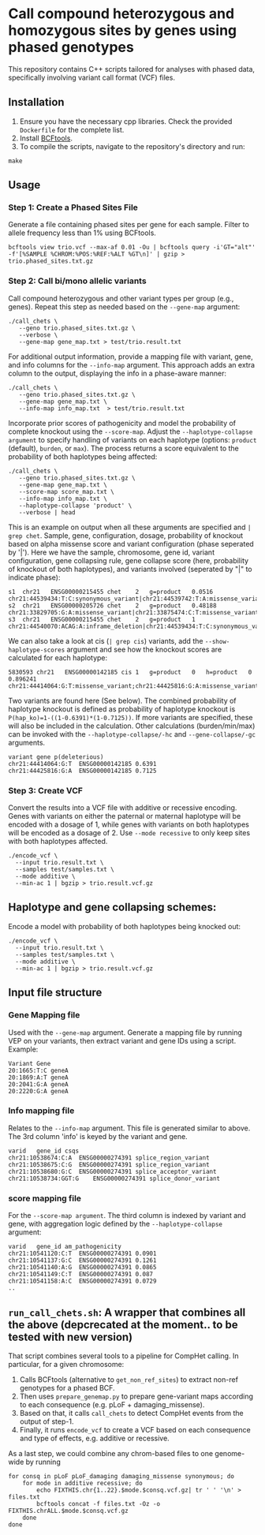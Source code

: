 # Call compound heterozygous and homozygous sites by genes using phased genotypes
This repository contains C++ scripts tailored for analyses with phased data, specifically involving variant call format (VCF) files.


## Installation
1. Ensure you have the necessary cpp libraries. Check the provided `Dockerfile` for the complete list.
2. Install [BCFtools](https://samtools.github.io/bcftools/howtos/install.html).
3. To compile the scripts, navigate to the repository's directory and run:
```
make
```

## Usage

### Step 1: Create a Phased Sites File
Generate a file containing phased sites per gene for each sample. Filter to allele frequency less than 1% using BCFtools.

```
bcftools view trio.vcf --max-af 0.01 -Ou | bcftools query -i'GT="alt"' -f'[%SAMPLE %CHROM:%POS:%REF:%ALT %GT\n]' | gzip > trio.phased_sites.txt.gz
```


### Step 2: Call bi/mono allelic variants
Call compound heterozygous and other variant types per group (e.g., genes). Repeat this step as needed based on the `--gene-map` argument:

```
./call_chets \
   --geno trio.phased_sites.txt.gz \
   --verbose \
   --gene-map gene_map.txt > test/trio.result.txt
```

For additional output information, provide a mapping file with variant, gene, and info columns for the `--info-map` argument. This approach adds an extra column to the output, displaying the info in a phase-aware manner:

```
./call_chets \
   --geno trio.phased_sites.txt.gz \
   --gene-map gene_map.txt \
   --info-map info_map.txt  > test/trio.result.txt
```

Incorporate prior scores of pathogenicity and model the probability of complete knockout using the `--score-map`. Adjust the `--haplotype-collapse argument` to specify handling of variants on each haplotype (options: `product` (default), `burden`, or `max`). The process returns a score equivalent to the probability of both haplotypes being affected:

```
./call_chets \
   --geno trio.phased_sites.txt.gz \
   --gene-map gene_map.txt \
   --score-map score_map.txt \
   --info-map info_map.txt \
   --haplotype-collapse 'product' \
   --verbose | head
```


This is an example on output when all these arguments are specified and `| grep chet`. Sample, gene, configuration, dosage, probability of knockout based on alpha missense score and variant configuration (phase seperated by '|'). Here we have the sample, chromosome, gene id, variant configuration, gene collapsing rule, gene collapse score (here, probability of knockout of both haplotypes), and variants involved (seperated by "|" to indicate phase):
```
s1	chr21	ENSG00000215455	chet	2	g=product	0.0516	chr21:44539434:T:C:synonymous_variant|chr21:44539742:T:A:missense_variant
s2	chr21	ENSG00000205726	chet	2	g=product	0.48188	chr21:33829705:G:A:missense_variant|chr21:33875474:C:T:missense_variant
s3	chr21	ENSG00000215455	chet	2	g=product	1	chr21:44540070:ACAG:A:inframe_deletion|chr21:44539434:T:C:synonymous_variant
```
We can also take a look at cis (`| grep cis`) variants,  add the `--show-haplotype-scores` argument and see how the knockout scores are calculated for each haplotype:
```
5830593	chr21	ENSG00000142185	cis	1	g=product	0	h=product	0	0.896241	chr21:44414064:G:T:missense_variant;chr21:44425816:G:A:missense_variant
```

Two variants are found here (See below). The combined probability of haplotype knockout is defined as probability of haplotype knockout is `P(hap_ko)=1-((1-0.6391)*(1-0.7125))`. If more variants are specified, these will also be included in the calculation. Other calculations (burden/min/max) can be invoked with the `--haplotype-collapse/-hc` and `--gene-collapse/-gc` arguments.

```
variant gene p(deleterious)
chr21:44414064:G:T	ENSG00000142185	0.6391
chr21:44425816:G:A	ENSG00000142185	0.7125
```


### Step 3: Create VCF
Convert the results into a VCF file with additive or recessive encoding. Genes with variants on either the paternal or maternal haplotype  will be encoded with a dosage of 1, while genes with variants on both haplotypes will be encoded as a dosage of 2. Use `--mode recessive` to only keep sites with both haplotypes affected.
```
./encode_vcf \
  --input trio.result.txt \
  --samples test/samples.txt \
  --mode additive \
  --min-ac 1 | bgzip > trio.result.vcf.gz
```


## Haplotype and gene collapsing schemes:
Encode a model with probability of both haplotypes being knocked out:
```
./encode_vcf \
  --input trio.result.txt \
  --samples test/samples.txt \
  --mode additive \
  --min-ac 1 | bgzip > trio.result.vcf.gz
```

## Input file structure

### Gene Mapping file
Used with the `--gene-map` argument. Generate a mapping file by running VEP on your variants, then extract variant and gene IDs using a script. Example:
```
Variant Gene
20:1665:T:C geneA
20:1869:A:T geneA
20:2041:G:A geneA
20:2220:G:A geneA
```

### Info mapping file
Relates to  the `--info-map` argument. This file is generated similar to above. The 3rd column 'info' is keyed by the variant and gene.
```
varid	gene_id	csqs
chr21:10538674:C:A	ENSG00000274391	splice_region_variant
chr21:10538675:C:G	ENSG00000274391	splice_region_variant
chr21:10538680:G:C	ENSG00000274391	splice_acceptor_variant
chr21:10538734:GGT:G	ENSG00000274391	splice_donor_variant
```

### score mapping file
For the `--score-map argument`. The third column is indexed by variant and gene, with aggregation logic defined by the `--haplotype-collapse` argument:
```
varid	gene_id	am_pathogenicity
chr21:10541120:C:T	ENSG00000274391	0.0901
chr21:10541137:G:C	ENSG00000274391	0.1261
chr21:10541140:A:G	ENSG00000274391	0.0865
chr21:10541149:C:T	ENSG00000274391	0.087
chr21:10541158:A:C	ENSG00000274391	0.0729
..
```



## `run_call_chets.sh`: A wrapper that combines all the above (depcrecated at the moment.. to be tested with new version)
That script combines several tools to a pipeline for CompHet calling. In particular, for a given chromosome:
1. Calls BCFtools (alternative to `get_non_ref_sites`) to extract non-ref genotypes for a phased BCF.
2. Then uses `prepare_genemap.py` to prepare gene-variant maps according to each consequence (e.g. pLoF + damaging_missense).
3. Based on that, it calls `call_chets` to detect CompHet events from the output of step-1.
4. Finally, it runs `encode_vcf` to create a VCF based on each consequence and type of effects, e.g. additive or recessive.

As a last step, we could combine any chrom-based files to one genome-wide by running
```
for consq in pLoF pLoF_damaging damaging_missense synonymous; do
    for mode in additive recessive; do
        echo FIXTHIS.chr{1..22}.$mode.$consq.vcf.gz| tr ' ' '\n' > files.txt
        bcftools concat -f files.txt -Oz -o FIXTHIS.chrALL.$mode.$consq.vcf.gz
    done
done
```

